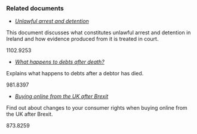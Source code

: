 ###  Related documents

  * [ _Unlawful arrest and detention_ ](/en/justice/arrests/unlawful-arrest-and-detention/)

This document discusses what constitutes unlawful arrest and detention in
Ireland and how evidence produced from it is treated in court.

1102.9253

  * [ _What happens to debts after death?_ ](/en/money-and-tax/personal-finance/debt/debts-after-death/)

Explains what happens to debts after a debtor has died.

981.8397

  * [ _Buying online from the UK after Brexit_ ](/en/consumer/shopping/buying-online-from-uk-after-brexit/)

Find out about changes to your consumer rights when buying online from the UK
after Brexit.

873.8259
